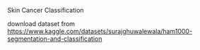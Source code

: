 Skin Cancer Classification



download dataset from https://www.kaggle.com/datasets/surajghuwalewala/ham1000-segmentation-and-classification
